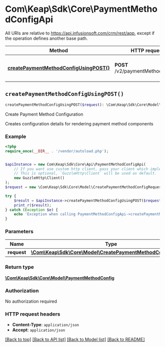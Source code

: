 # Com\Keap\Sdk\Core\PaymentMethodConfigApi

All URIs are relative to https://api.infusionsoft.com/crm/rest/app, except if the operation defines another base path.

| Method | HTTP request | Description |
| ------------- | ------------- | ------------- |
| [**createPaymentMethodConfigUsingPOST()**](PaymentMethodConfigApi.md#createPaymentMethodConfigUsingPOST) | **POST** /v2/paymentMethodConfigs | Create Payment Method Configuration |


## `createPaymentMethodConfigUsingPOST()`

```php
createPaymentMethodConfigUsingPOST($request): \Com\Keap\Sdk\Core\Model\PaymentMethodConfig
```

Create Payment Method Configuration

Creates configuration details for rendering payment method components

### Example

```php
<?php
require_once(__DIR__ . '/vendor/autoload.php');


$apiInstance = new Com\Keap\Sdk\Core\Api\PaymentMethodConfigApi(
    // If you want use custom http client, pass your client which implements `GuzzleHttp\ClientInterface`.
    // This is optional, `GuzzleHttp\Client` will be used as default.
    new GuzzleHttp\Client()
);
$request = new \Com\Keap\Sdk\Core\Model\CreatePaymentMethodConfigRequest(); // \Com\Keap\Sdk\Core\Model\CreatePaymentMethodConfigRequest | request

try {
    $result = $apiInstance->createPaymentMethodConfigUsingPOST($request);
    print_r($result);
} catch (Exception $e) {
    echo 'Exception when calling PaymentMethodConfigApi->createPaymentMethodConfigUsingPOST: ', $e->getMessage(), PHP_EOL;
}
```

### Parameters

| Name | Type | Description  | Notes |
| ------------- | ------------- | ------------- | ------------- |
| **request** | [**\Com\Keap\Sdk\Core\Model\CreatePaymentMethodConfigRequest**](../Model/CreatePaymentMethodConfigRequest.md)| request | |

### Return type

[**\Com\Keap\Sdk\Core\Model\PaymentMethodConfig**](../Model/PaymentMethodConfig.md)

### Authorization

No authorization required

### HTTP request headers

- **Content-Type**: `application/json`
- **Accept**: `application/json`

[[Back to top]](#) [[Back to API list]](../../README.md#endpoints)
[[Back to Model list]](../../README.md#models)
[[Back to README]](../../README.md)
